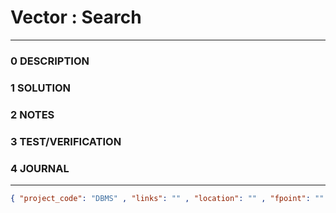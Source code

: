 # Vector : Search
--------------------------------
### 0 DESCRIPTION


### 1 SOLUTION


### 2 NOTES


### 3 TEST/VERIFICATION


### 4 JOURNAL



--------------------------------
```json
{ "project_code": "DBMS" , "links": "" , "location": "" , "fpoint": "" }
```
